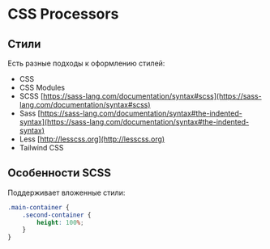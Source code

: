 # CSS Processors

## Стили

Есть разные подходы к оформлению стилей:

* CSS
* CSS Modules
* SCSS [https://sass-lang.com/documentation/syntax#scss](https://sass-lang.com/documentation/syntax#scss)
* Sass [https://sass-lang.com/documentation/syntax#the-indented-syntax](https://sass-lang.com/documentation/syntax#the-indented-syntax)
* Less [http://lesscss.org](http://lesscss.org)
* Tailwind CSS

## Особенности SCSS

Поддерживает вложенные стили:

```css
.main-container {
    .second-container {
        height: 100%;
    }
}
```
